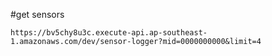 #get sensors
```$xslt
https://bv5chy8u3c.execute-api.ap-southeast-1.amazonaws.com/dev/sensor-logger?mid=0000000000&limit=4
```
